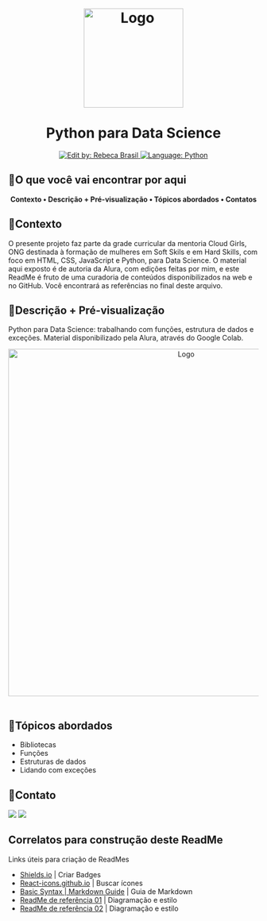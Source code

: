<!-- CAPA -->
<h1 align="center">
	<img src="https://github.com/brasillrebeca/notebook_python/assets/109620115/44542ca2-71b0-4a42-b7e1-a1469c77353f"  alt="Logo"  width="200"><br><br>
    Python para Data Science
</h1>

<div>
    <p align="center">
    <a href="https://www.linkedin.com/in/brasillrebeca/" target="_blank">
        <img src="https://img.shields.io/static/v1?label=Edit by&message=Rebeca Brasil&color=00ba6d&style=for-the-badge&logo=LinkedIn" alt="Edit by: Rebeca Brasil">
    </a>
    <a href="#">
        <img src="https://img.shields.io/static/v1?label=Language&message=Python&color=blue&style=for-the-badge&logo=Python" alt="Language: Python">
    </a>
    </p>
</div>

<!-- SUMÁRIO -->
## 👋O que você vai encontrar por aqui

<p align="center">
  <b>
   Contexto •
   Descrição + Pré-visualização •
   Tópicos abordados •
   Contatos 
  </b>
</p>

<!-- MAIS SOBRE O CONTEXTO DO PROJETO -->
## 📕Contexto

<p>
  O presente projeto faz parte da grade curricular da mentoria Cloud Girls, ONG destinada à formação de mulheres em Soft Skils e em Hard Skills, com foco em HTML, CSS, JavaScript e Python, para Data Science.
  O material aqui exposto é de autoria da Alura, com edições feitas por mim, e este ReadMe é fruto de uma curadoria de conteúdos disponibilizados na web e no GitHub. Você encontrará as referências no final deste arquivo.
</p>

<!-- SOBRE O PROJETO -->
## 📌Descrição + Pré-visualização

<p>
  Python para Data Science: trabalhando com funções, estrutura de dados e exceções. Material disponibilizado pela Alura, através do Google Colab.
</p>
<div align="center">
  <img src="https://github.com/brasillrebeca/requisi-es_restaurante/assets/109620115/d2336a99-4e63-46a8-897f-a17d47c1c3ba"  alt="Logo"  width="700"><br><br>
</div>


<!-- TÓPICOS DA AULA -->
## 🚀Tópicos abordados

- Bibliotecas
- Funções
- Estruturas de dados
- Lidando com exceções

<!-- LINKS PARA CONTATO -->
## 📝Contato

<div> 
  <a href = "mailto:rebecabrasil9450@gmail.com"><img src="https://img.shields.io/badge/-Gmail-%23333?style=for-the-badge&logo=gmail&logoColor=white" target="_blank"></a>
  <a href = "https://www.behance.net/rebecabrasil1"><img src="https://img.shields.io/badge/-Behance-%23333?style=for-the-badge&logo=behance&logoColor=white" target="_blank"></a>  
</div>

<!-- LINKS QUE ME AJUDARAM A CONTRUIR ESTE README -->
##  Correlatos para construção deste ReadMe

<p>
  Links úteis para criação de ReadMes<br>     
</p>

- [Shields.io](https://shields.io/) | Criar Badges
- [React-icons.github.io](https://react-icons.github.io/react-icons/icons/ai/) | Buscar ícones
- [Basic Syntax | Markdown Guide](https://www.markdownguide.org/basic-syntax/) | Guia de Markdown
- [ReadMe de referência 01](https://github.com/othneildrew/Best-README-Template/edit/master/README.md) | Diagramação e estilo
-  [ReadMe de referência 02](https://github.com/Yuri-stack/ReadMe/edit/main/ReadMe.md) | Diagramação e estilo



